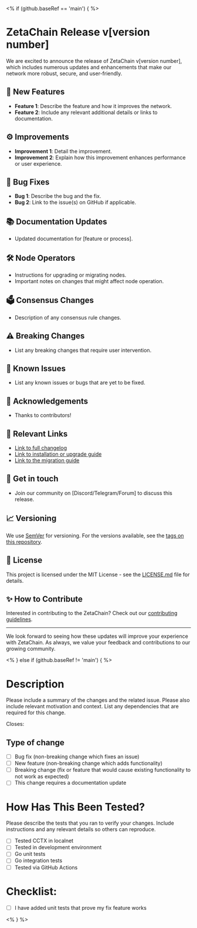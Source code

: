 <% if (github.baseRef == 'main') { %>
# ZetaChain Release v[version number]

We are excited to announce the release of ZetaChain v[version number], which includes numerous updates and enhancements that make our network more robust, secure, and user-friendly.

## 🚀 New Features
- **Feature 1**: Describe the feature and how it improves the network.
- **Feature 2**: Include any relevant additional details or links to documentation.

## ⚙️ Improvements
- **Improvement 1**: Detail the improvement.
- **Improvement 2**: Explain how this improvement enhances performance or user experience.

## 🐞 Bug Fixes
- **Bug 1**: Describe the bug and the fix.
- **Bug 2**: Link to the issue(s) on GitHub if applicable.

## 📚 Documentation Updates
- Updated documentation for [feature or process].

## 🛠️ Node Operators
- Instructions for upgrading or migrating nodes.
- Important notes on changes that might affect node operation.

## 🗳️ Consensus Changes
- Description of any consensus rule changes.

## ⚠️ Breaking Changes
- List any breaking changes that require user intervention.

## 🧪 Known Issues
- List any known issues or bugs that are yet to be fixed.

## 🙏 Acknowledgements
- Thanks to contributors!

## 🔗 Relevant Links
- [Link to full changelog](#)
- [Link to installation or upgrade guide](#)
- [Link to the migration guide](#)

## 💬 Get in touch
- Join our community on [Discord/Telegram/Forum] to discuss this release.

## 📈 Versioning
We use [SemVer](http://semver.org/) for versioning. For the versions available, see the [tags on this repository](#).

## 📜 License
This project is licensed under the MIT License - see the [LICENSE.md](https://raw.githubusercontent.com/zeta-chain/node/develop/LICENSE) file for details.

## ✨ How to Contribute
Interested in contributing to the ZetaChain? Check out our [contributing guidelines](#).

---

We look forward to seeing how these updates will improve your experience with ZetaChain. As always, we value your feedback and contributions to our growing community.

<% } else if (github.baseRef != 'main') { %>

# Description

Please include a summary of the changes and the related issue. Please also include relevant motivation and context. List any dependencies that are required for this change.

Closes: <PD-XXXX>

## Type of change

- [ ] Bug fix (non-breaking change which fixes an issue)
- [ ] New feature (non-breaking change which adds functionality)
- [ ] Breaking change (fix or feature that would cause existing functionality to not work as expected)
- [ ] This change requires a documentation update

# How Has This Been Tested?

Please describe the tests that you ran to verify your changes. Include instructions and any relevant details so others can reproduce. 

- [ ] Tested CCTX in localnet
- [ ] Tested in development environment
- [ ] Go unit tests
- [ ] Go integration tests
- [ ] Tested via GitHub Actions 

# Checklist:

- [ ] I have added unit tests that prove my fix feature works

<% } %>
